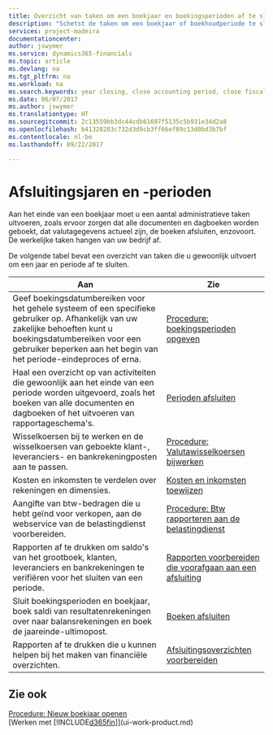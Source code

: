 ```yaml
---
title: Overzicht van taken om een boekjaar en boekingsperioden af te sluiten | Microsoft Docs
description: "Schetst de taken om een boekjaar of boekhoudperiode te sluiten, bijvoorbeeld, ervoor zorgen dat documenten en dagboeken worden geboekt en banksaldi verifiëren."
services: project-madeira
documentationcenter: 
author: jswymer
ms.service: dynamics365-financials
ms.topic: article
ms.devlang: na
ms.tgt_pltfrm: na
ms.workload: na
ms.search.keywords: year closing, close accounting period, close fiscal year, bank account detailed trial balance
ms.date: 06/07/2017
ms.author: jswymer
ms.translationtype: HT
ms.sourcegitcommit: 2c13559bb3dc44cdb61697f5135c5b931e34d2a8
ms.openlocfilehash: b41328283c732d3d9cb3ff66ef89c13d0bd3b7bf
ms.contentlocale: nl-be
ms.lasthandoff: 09/22/2017

---
```

# <a name="closing-years-and-periods"></a>Afsluitingsjaren en -perioden
Aan het einde van een boekjaar moet u een aantal administratieve taken uitvoeren, zoals ervoor zorgen dat alle documenten en dagboeken worden geboekt, dat valutagegevens actueel zijn, de boeken afsluiten, enzovoort. De werkelijke taken hangen van uw bedrijf af.

De volgende tabel bevat een overzicht van taken die u gewoonlijk uitvoert om een jaar en periode af te sluiten. 

| Aan | Zie |
| --- | --- |
| Geef boekingsdatumbereiken voor het gehele systeem of een specifieke gebruiker op. Afhankelijk van uw zakelijke behoeften kunt u boekingsdatumbereiken voor een gebruiker beperken aan het begin van het periode-eindeproces of erna. |[Procedure: boekingsperioden opgeven](finance-how-specify-posting-periods.md) |
| Haal een overzicht op van activiteiten die gewoonlijk aan het einde van een periode worden uitgevoerd, zoals het boeken van alle documenten en dagboeken of het uitvoeren van rapportageschema's. |[Perioden afsluiten](year-how-complete-period-end-processes.md) |
| Wisselkoersen bij te werken en de wisselkoersen van geboekte klant-, leveranciers- en bankrekeningposten aan te passen. |[Procedure: Valutawisselkoersen bijwerken](finance-how-update-currencies.md) |
| Kosten en inkomsten te verdelen over rekeningen en dimensies. |[Kosten en inkomsten toewijzen](year-allocate-costs-income.md) |
| Aangifte van btw-bedragen die u hebt geïnd voor verkopen, aan de webservice van de belastingdienst voorbereiden. |[Procedure: Btw rapporteren aan de belastingdienst](finance-how-report-vat.md)|
| Rapporten af te drukken om saldo's van het grootboek, klanten, leveranciers en bankrekeningen te verifiëren voor het sluiten van een periode. |[Rapporten voorbereiden die voorafgaan aan een afsluiting](year-prepare-preclose-reports.md) |
| Sluit boekingsperioden en boekjaar, boek saldi van resultatenrekeningen over naar balansrekeningen en boek de jaareinde-ultimopost. |[Boeken afsluiten](year-close-books.md) |
| Rapporten af te drukken die u kunnen helpen bij het maken van financiële overzichten. |[Afsluitingsoverzichten voorbereiden](year-prepare-close-statement.md) |

## <a name="see-also"></a>Zie ook
[Procedure: Nieuw boekjaar openen](finance-how-open-new-fiscal-year.md)  
[Werken met [!INCLUDE[d365fin](includes/d365fin_md.md)]](ui-work-product.md)

